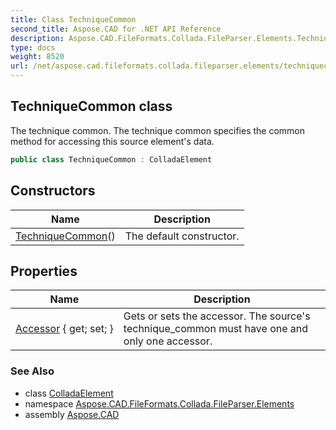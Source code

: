 ```yaml
---
title: Class TechniqueCommon
second_title: Aspose.CAD for .NET API Reference
description: Aspose.CAD.FileFormats.Collada.FileParser.Elements.TechniqueCommon class. The technique common. The technique common specifies the common method for accessing this source elements data
type: docs
weight: 8520
url: /net/aspose.cad.fileformats.collada.fileparser.elements/techniquecommon/
---
```

## TechniqueCommon class

The technique common. The technique common specifies the common method for accessing this source element's data.

```csharp
public class TechniqueCommon : ColladaElement
```

## Constructors

| Name | Description |
| --- | --- |
| [TechniqueCommon](techniquecommon/)() | The default constructor. |

## Properties

| Name | Description |
| --- | --- |
| [Accessor](../../aspose.cad.fileformats.collada.fileparser.elements/techniquecommon/accessor/) { get; set; } | Gets or sets the accessor. The source's technique_common must have one and only one accessor. |

### See Also

* class [ColladaElement](../colladaelement/)
* namespace [Aspose.CAD.FileFormats.Collada.FileParser.Elements](../../aspose.cad.fileformats.collada.fileparser.elements/)
* assembly [Aspose.CAD](../../)


